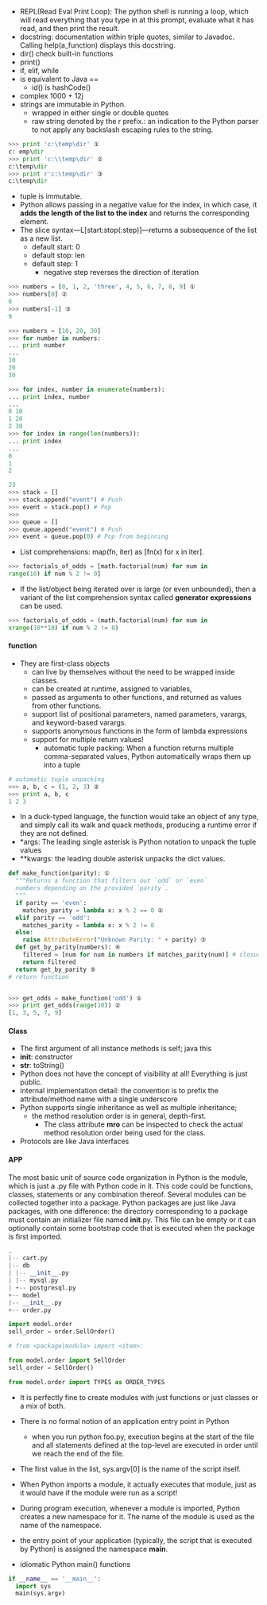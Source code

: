 - REPL(Read Eval Print Loop): The python shell is running a loop, which will read everything that
you type in at this prompt, evaluate what it has read, and then print the
result.
- docstring: documentation within triple quotes, similar to Javadoc. Calling help(a_function) displays this docstring.
- dir() check built-in functions
- print()
- if, elif, while
- is equivalent to Java ==
  - id() is hashCode()
- complex 1000 + 12j
- strings are immutable in Python.
  - wrapped in either single or double quotes
  - raw string denoted by the r prefix.:  an indication to the Python parser to not apply any backslash escaping rules to the string.
```python
>>> print 'c:\temp\dir' ①
c: emp\dir
>>> print 'c:\\temp\dir' ②
c:\temp\dir
>>> print r'c:\temp\dir' ③
c:\temp\dir
```
- tuple is immutable.
- Python allows passing in a negative value for the index, in which case, it **adds the length of the list to the index** and returns the corresponding element.
- The slice syntax—L[start:stop(:step)]—returns a subsequence of the list as a new list.
  - default start: 0
  - default stop: len
  - default step: 1
    - negative step reverses the direction of iteration
```python
>>> numbers = [0, 1, 2, 'three', 4, 5, 6, 7, 8, 9] ①
>>> numbers[0] ②
0
>>> numbers[-1] ③
9

>>> numbers = [10, 20, 30]
>>> for number in numbers:
... print number
...
10
20
30

>>> for index, number in enumerate(numbers):
... print index, number
...
0 10
1 20
2 30
>>> for index in range(len(numbers)):
... print index
...
0
1
2

23
>>> stack = []
>>> stack.append("event") # Push
>>> event = stack.pop() # Pop
>>>
>>> queue = []
>>> queue.append("event") # Push
>>> event = queue.pop(0) # Pop from beginning

```
- List comprehensions: map(fn, iter) as [fn(x) for x in iter].
```python
>>> factorials_of_odds = [math.factorial(num) for num in
range(10) if num % 2 != 0]
```

- If the list/object being iterated over is large (or even unbounded), then a variant of the list comprehension syntax called **generator expressions** can be used.
```python
>>> factorials_of_odds = (math.factorial(num) for num in
xrange(10**10) if num % 2 != 0)
```
#### function

- They are first-class objects
  - can live by themselves without the need to be wrapped inside classes. 
  - can be created at runtime, assigned to variables, 
  - passed as arguments to other functions, and returned as values from other functions.
  - support list of positional parameters, named parameters, varargs, and keyword-based varargs.
  - supports anonymous functions in the form of lambda expressions
  - support for multiple return values!
    - automatic tuple packing: When a function returns multiple comma-separated values, Python automatically wraps them up into a tuple
```python
# automatic tuple unpacking
>>> a, b, c = (1, 2, 3) ②
>>> print a, b, c
1 2 3
```
- In a duck-typed language, the function would take an object of any type, and simply call its walk and quack methods, producing a runtime error if they are not defined.
- *args: The leading single asterisk is Python notation to unpack the tuple values 
- **kwargs: the leading double asterisk unpacks the dict values.
  
```python
def make_function(parity): ①
  """Returns a function that filters out `odd` or `even`
  numbers depending on the provided `parity`.
  """
  if parity == 'even':
    matches_parity = lambda x: x % 2 == 0 ②
  elif parity == 'odd':
    matches_parity = lambda x: x % 2 != 0
  else:
    raise AttributeError("Unknown Parity: " + parity) ③
  def get_by_parity(numbers): ④
    filtered = [num for num in numbers if matches_parity(num)] # closure.
    return filtered
  return get_by_parity ⑤
# return function


>>> get_odds = make_function('odd') ①
>>> print get_odds(range(10)) ②
[1, 3, 5, 7, 9]
```
#### Class
- The first argument of all instance methods is self; java this
- __init__: constructor
- __str__: toString()
- Python does not have the concept of visibility at all! Everything is just public.
- internal implementation detail:  the convention is to prefix the attribute/method name with a single underscore 
- Python supports single inheritance as well as multiple inheritance;
  - the method resolution order is in general, depth-first. 
    - The class attribute __mro__ can be inspected to check the actual method resolution order being used for the class.
- Protocols are like Java interfaces


#### APP
The most basic unit of source code organization in Python is the module,
which is just a .py file with Python code in it. This code could be functions,
classes, statements or any combination thereof. Several modules can
be collected together into a package. Python packages are just like Java
packages, with one difference: the directory corresponding to a package
must contain an initializer file named __init__.py. This file can be empty
or it can optionally contain some bootstrap code that is executed when the
package is first imported.


```python
.
|-- cart.py
|-- db
| |-- __init__.py
| |-- mysql.py
| +-- postgresql.py
+-- model
|-- __init__.py
+-- order.py

import model.order
sell_order = order.SellOrder()

# from <package|module> import <item>:

from model.order import SellOrder
sell_order = SellOrder()

from model.order import TYPES as ORDER_TYPES
```
- It is perfectly fine to create modules with just functions or just classes or a mix of both.

- There is no formal notion of an application entry point in Python
  - when you run python foo.py, execution begins at the start of the file and all statements defined at the top-level are executed in order until we reach the end of the file.
- The first value in the list, sys.argv[0] is the name of the script itself.
- When Python imports a module, it actually executes that module, just as it would have if the module were run as a script!
- During program execution, whenever a module is imported, Python creates a new namespace for it. The name of the module is used as the name of the namespace.
- the entry point of your application (typically, the script that is executed by Python) is assigned the namespace __main__.
- idiomatic Python main() functions
```python
if __name__ == '__main__':
  import sys
  main(sys.argv)
```

